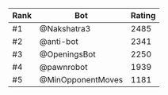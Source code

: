 Rank|Bot|Rating
---|---|---
#1|@Nakshatra3|2485
#2|@anti-bot|2341
#3|@OpeningsBot|2250
#4|@pawnrobot|1939
#5|@MinOpponentMoves|1181
